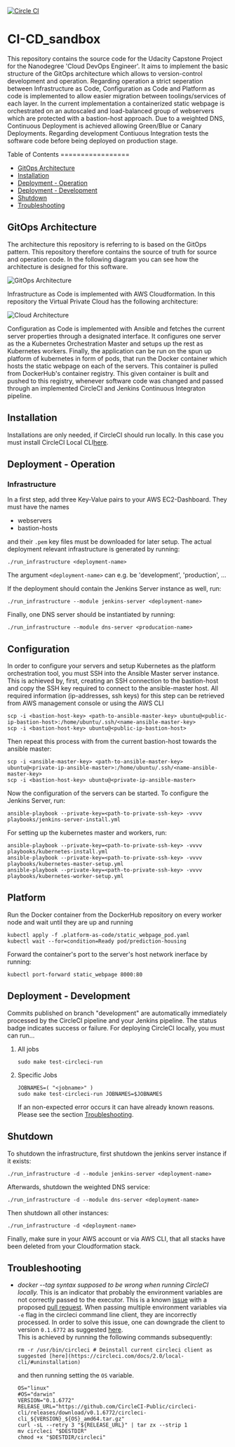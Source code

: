 [![Circle CI][circle-ci-status]][circle-ci]

[circle-ci-status]: https://circleci.com/gh/DerNeuburger/CI-CD_sandbox/tree/development.svg?style=shield&circle-token=8271143c73d7cb44dc6c3e1a872c41b26247d31a
[circle-ci]: https://circleci.com/gh/DerNeuburger/CI-CD_sandbox/tree/development

# CI-CD_sandbox


This repository contains the source code for the Udacity Capstone Project for the Nanodegree 'Cloud DevOps Engineer'. It aims to implement the basic structure of the GitOps architecture which allows to version-control development and operation. Regarding operation a strict seperation between Infrastructure as Code, Configuration as Code and Platform as code is implemented to allow easier migration between toolings/services of each layer. In the current implementation a containerized static webpage is orchestrated on an autoscaled and load-balanced group of webservers which are protected with a bastion-host approach. Due to a weighted DNS, Continuous Deployment is achieved allowing Green/Blue or Canary Deployments. Regarding development Contiuous Integration tests the software code before being deployed on production stage.

Table of Contents =================

* [GitOps Architecture](gitops-architecture)
* [Installation](#installation)
* [Deployment - Operation](#deployment---operation)
* [Deployment - Development](#deployment---development)
* [Shutdown](#shutdown)
* [Troubleshooting](#troubleshooting)

## GitOps Architecture

The architecture this repository is referring to is based on the GitOps pattern.
This repository therefore contains the source of truth for source and operation code.
In the following diagram you can see how the architecture is designed for this software.

![GitOps Architecture](resources/gitops_architecture.png)

Infrastructure as Code is implemented with AWS Cloudformation. In this repository the Virtual Private Cloud
has the following architecture:

![Cloud Architecture](resources/cloud_architecture.png)

Configuration as Code is implemented with Ansible and fetches the current server properties through a designated interface.
It configures one server as the a Kubernetes Orchestration Master and setups up the rest as Kubernetes workers.
Finally, the application can be run on the spun up platform of kubernetes in form of pods, that run the Docker container
which hosts the static webpage on each of the servers. This container is pulled from DockerHub's container registry.
This given container is built and pushed to this registry, whenever software code was changed and passed through an implemented CircleCI and Jenkins Continuous Integraton pipeline.

## Installation

Installations are only needed, if CircleCI should run locally. In this case you must install CircleCI Local
CLI[here](https://circleci.com/docs/2.0/local-cli/).

## Deployment - Operation

### Infrastructure

In a first step, add three Key-Value pairs to your AWS EC2-Dashboard. They must have the names

- webservers
- bastion-hosts

and their ```.pem``` key files must be downloaded for later setup.
The actual deployment relevant infrastructure is generated by running:

```
./run_infrastructure <deployment-name>
```

The argument ```<deployment-name>``` can e.g. be 'development', 'production', ...

If the deployment should contain the Jenkins Server instance as well, run:

```
./run_infrastructure --module jenkins-server <deployment-name>
```

Finally, one DNS server should be instantiated by running:

```
./run_infrastructure --module dns-server <producation-name>
```

## Configuration

In order to configure your servers and setup Kubernetes as the platform orchestration tool, you must SSH into the Ansible Master server instance.
This is achieved by, first, creating an SSH connection to the bastion-host and copy the SSH key required to connect to the ansible-master host.
All required information (ip-addresses, ssh keys) for this step can be retrieved from AWS management console or using the AWS CLI

```
scp -i <bastion-host-key> <path-to-ansible-master-key> ubuntu@<public-ip-bastion-host>:/home/ubuntu/.ssh/<name-ansible-master-key>
scp -i <bastion-host-key> ubuntu@<public-ip-bastion-host>
```

Then repeat this process with from the current bastion-host towards the ansible master:

```
scp -i <ansible-master-key> <path-to-ansible-master-key> ubuntu@<private-ip-ansible-master>:/home/ubuntu/.ssh/<name-ansible-master-key>
scp -i <bastion-host-key> ubuntu@<private-ip-ansible-master>
```

Now the configuration of the servers can be started. To configure the Jenkins Server, run:

```
ansible-playbook --private-key=<path-to-private-ssh-key> -vvvv playbooks/jenkins-server-install.yml
```

For setting up the kubernetes master and workers, run:

```
ansible-playbook --private-key=<path-to-private-ssh-key> -vvvv playbooks/kubernetes-install.yml
ansible-playbook --private-key=<path-to-private-ssh-key> -vvvv playbooks/kubernetes-master-setup.yml
ansible-playbook --private-key=<path-to-private-ssh-key> -vvvv playbooks/kubernetes-worker-setup.yml
```

## Platform

Run the Docker container from the DockerHub repository on every worker node and wait until they are up and running

```
kubectl apply -f .platform-as-code/static_webpage_pod.yaml
kubectl wait --for=condition=Ready pod/prediction-housing
```

Forward the container's port to the server's host network inerface by running:

```
kubectl port-forward static_webpage 8000:80
```

## Deployment - Development

Commits published on branch "development" are automatically immediately
processed by the CircleCI pipeline and your Jenkins pipeline. The status badge indicates success or
failure.
For deploying CircleCI locally, you must can run...

1. All jobs

   ```
   sudo make test-circleci-run
   ```

1. Specific Jobs

   ```
   JOBNAMES=( "<jobname>" )
   sudo make test-circleci-run JOBNAMES=$JOBNAMES
   ```

   If an non-expected error occurs it can have already known reasons. Please see
   the section [Troubleshooting](#troubleshooting).

## Shutdown

To shutdown the infrastructure, first shutdown the jenkins server instance if it exists:

```
./run_infrastructure -d --module jenkins-server <deployment-name>
```

Afterwards, shutdown the weighted DNS service:

```
./run_infrastructure -d --module dns-server <deployment-name>
```

Then shutdown all other instances:

```
./run_infrastructure -d <deployment-name>
```

Finally, make sure in your AWS account or via AWS CLI, that all stacks have been deleted from your Cloudformation stack.

## Troubleshooting

* *docker --tag syntax supposed to be wrong when running CircleCI locally.*
   This is an indicator that probably the environment variables are not correctly
   passed to the executor. This is a known [issue](
   https://github.com/CircleCI-Public/circleci-cli/issues/391) with a proposed [
   pull request](https://github.com/CircleCI-Public/circleci-cli/pull/395).
   When passing multiple environment variables via ```-e``` flag in the circleci
   command line client, they are incorrectly processed. In order to solve this
   issue, one can downgrade the client to version ```0.1.6772``` as suggested
   [here](https://github.com/CircleCI-Public/circleci-cli/issues/391). \
   This is achieved by running the following commands subsequently:

   ```
   rm -r /usr/bin/circleci # Deinstall current circleci client as suggested [here](https://circleci.com/docs/2.0/local-cli/#uninstallation)
   ```

   and then running setting the ```OS``` variable.

   ```
   OS="linux"
   #OS="darwin"
   VERSION="0.1.6772"
   RELEASE_URL="https://github.com/CircleCI-Public/circleci-cli/releases/download/v0.1.6772/circleci-cli_${VERSION}_${OS}_amd64.tar.gz"
   curl -sL --retry 3 "${RELEASE_URL}" | tar zx --strip 1
   mv circleci "$DESTDIR"
   chmod +x "$DESTDIR/circleci"
